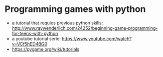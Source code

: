# Programming games with python

- a tutorial that requies previous python skills: <http://www.raywenderlich.com/24252/beginning-game-programming-for-teens-with-python>
- a youtube tutorial serie: <https://www.youtube.com/watch?v=VCf5hED4BG0>
- https://pygame.org/wiki/tutorials
